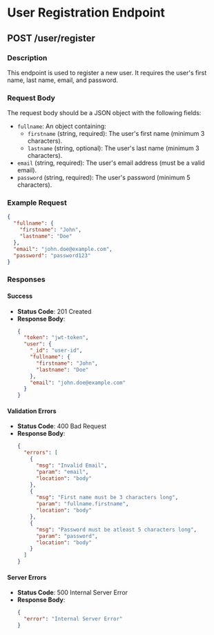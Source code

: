 # User Registration Endpoint

## POST /user/register

### Description
This endpoint is used to register a new user. It requires the user's first name, last name, email, and password.

### Request Body
The request body should be a JSON object with the following fields:
- `fullname`: An object containing:
  - `firstname` (string, required): The user's first name (minimum 3 characters).
  - `lastname` (string, optional): The user's last name (minimum 3 characters).
- `email` (string, required): The user's email address (must be a valid email).
- `password` (string, required): The user's password (minimum 5 characters).

### Example Request
```json
{
  "fullname": {
    "firstname": "John",
    "lastname": "Doe"
  },
  "email": "john.doe@example.com",
  "password": "password123"
}
```

### Responses

#### Success
- **Status Code**: 201 Created
- **Response Body**:
  ```json
  {
    "token": "jwt-token",
    "user": {
      "_id": "user-id",
      "fullname": {
        "firstname": "John",
        "lastname": "Doe"
      },
      "email": "john.doe@example.com"
    }
  }
  ```

#### Validation Errors
- **Status Code**: 400 Bad Request
- **Response Body**:
  ```json
  {
    "errors": [
      {
        "msg": "Invalid Email",
        "param": "email",
        "location": "body"
      },
      {
        "msg": "First name must be 3 characters long",
        "param": "fullname.firstname",
        "location": "body"
      },
      {
        "msg": "Password must be atleast 5 characters long",
        "param": "password",
        "location": "body"
      }
    ]
  }
  ```

#### Server Errors
- **Status Code**: 500 Internal Server Error
- **Response Body**:
  ```json
  {
    "error": "Internal Server Error"
  }
  ```
